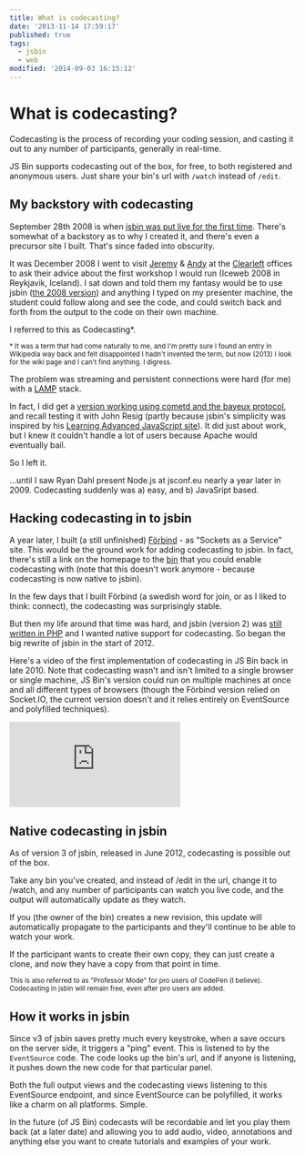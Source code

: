 ```yaml
---
title: What is codecasting?
date: '2013-11-14 17:59:17'
published: true
tags:
  - jsbin
  - web
modified: '2014-09-03 16:15:12'
---
```

# What is codecasting?

Codecasting is the process of recording your coding session, and casting it out to any number of participants, generally in real-time.

JS Bin supports codecasting out of the box, for free, to both registered and anonymous users. Just share your bin's url with `/watch` instead of `/edit`.

<!--more-->

## My backstory with codecasting

September 28th 2008 is when [jsbin was put live for the first time](/2008/10/06/js-bin-for-collaborative-javascript-debugging/). There's somewhat of a backstory as to why I created it, and there's even a precursor site I built. That's since faded into obscurity.

It was December 2008 I went to visit [Jeremy](http://adactio.com) & [Andy](http://andybudd.com) at the [Clearleft](http://clearleft.com) offices to ask their advice about the first workshop I would run (Iceweb 2008 in Reykjavik, Iceland). I sat down and told them my fantasy would be to use jsbin ([the 2008 version](http://www.flickr.com/photos/remysharp/4284906136/)) and anything I typed on my presenter machine, the student could follow along and see the code, and could switch back and forth from the output to the code on their own machine.

I referred to this as Codecasting*.

<small>* It was a term that had come naturally to me, and I'm pretty sure I found an entry in Wikipedia way back and felt disappointed I hadn't invented the term, but now (2013) I look for the wiki page and I can't find anything. I digress.</small>

The problem was streaming and persistent connections were hard (for me) with a [LAMP](http://en.wikipedia.org/wiki/LAMP_%28software_bundle%29) stack.

In fact, I did get a [version working using cometd and the bayeux protocol](https://github.com/remy/jsbin/tree/e895c32089ac1bd310b5d91aecabda219f2eccea), and recall testing it with John Resig (partly because jsbin's simplicity was inspired by his [Learning Advanced JavaScript site](http://ejohn.org/apps/learn/)).  It did just about work, but I knew it couldn't handle a lot of users because Apache would eventually bail.

So I left it.

...until I saw Ryan Dahl present Node.js at jsconf.eu nearly a year later in 2009. Codecasting suddenly was a) easy, and b) JavaSript based.

## Hacking codecasting in to jsbin

A year later, I built (a still unfinished) [Förbind](http://forbind.net/) - as "Sockets as a Service" site. This would be the ground work for adding codecasting to jsbin. In fact, there's still a link on the homepage to the [bin](https://jsbin.com/edifi3/1/edit) that you could enable codecasting with (note that this doesn't work anymore - because codecasting is now native to jsbin).

In the few days that I built Förbind (a swedish word for join, or as I liked to think: connect), the codecasting was surprisingly stable.

But then my life around that time was hard, and jsbin (version 2) was [still written in PHP](https://github.com/remy/jsbin/tree/v2.9.16) and I wanted native support for codecasting. So began the big rewrite of jsbin in the start of 2012.

Here's a video of the first implementation of codecasting in JS Bin back in late 2010. Note that codecasting wasn't and isn't limited to a single browser or single machine, JS Bin's version could run on multiple machines at once and all different types of browsers (though the Förbind version relied on Socket.IO, the current version doesn't and it relies entirely on EventSource and polyfilled techniques).

<iframe src="https://www.youtube-nocookie.com/embed/FjusnOgJE_I" frameborder="0" allowfullscreen></iframe>

## Native codecasting in jsbin

As of version 3 of jsbin, released in June 2012, codecasting is possible out of the box.

Take any bin you've created, and instead of /edit in the url, change it to /watch, and any number of participants can watch you live code, and the output will automatically update as they watch.

If you (the owner of the bin) creates a new revision, this update will automatically propagate to the participants and they'll continue to be able to watch your work.

If the participant wants to create their own copy, they can just create a clone, and now they have a copy from that point in time.

<small>This is also referred to as "Professor Mode" for pro users of CodePen (I believe). Codecasting in jsbin will remain free, even after pro users are added.</small>

## How it works in jsbin

Since v3 of jsbin saves pretty much every keystroke, when a save occurs on the server side, it triggers a "ping" event. This is listened to by the `EventSource` code. The code looks up the bin's url, and if anyone is listening, it pushes down the new code for that particular panel.

Both the full output views and the codecasting views listening to this EventSource endpoint, and since EventSource can be polyfilled, it works like a charm on all platforms. Simple.

In the future (of JS Bin) codecasts will be recordable and let you play them back (at a later date) and allowing you to add audio, video, annotations and anything else you want to create tutorials and examples of your work.
